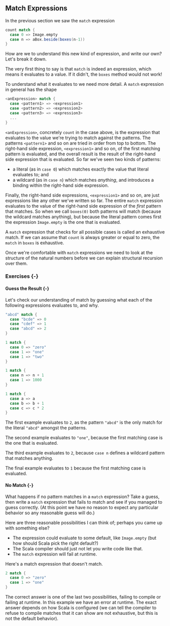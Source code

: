 ## Match Expressions

In the previous section we saw the `match` expression

```scala
count match {
  case 0 => Image.empty
  case n => aBox.beside(boxes(n-1))
}
```

How are we to understand this new kind of expression,
and write our own?
Let's break it down.

The very first thing to say is that `match` is indeed an expression,
which means it evaluates to a value.
If it didn't, the `boxes` method would not work!

To understand what it evaluates to we need more detail.
A `match` expression in general has the shape

```scala
<anExpression> match {
  case <pattern1> => <expression1>
  case <pattern2> => <expression2>
  case <pattern3> => <expression3>
  ...
}
```

`<anExpression>`, concretely `count` in the case above, is the expression that evaluates to the value we're trying to match against the patterns.
The patterns `<pattern1>` and so on are tried in order from top to bottom.
The right-hand side expression, `<expression1>` and so on, of the first matching pattern is evaluated, and the overall result is the result of the right-hand side expression that is evaluated.
So far we've seen two kinds of patterns:

 - a literal (as in `case 0`) which matches exactly the value that literal evaluates to; and
 - a wildcard (as in `case n`) which matches *anything*, and introduces a binding within the right-hand side expression.

Finally, the right-hand side expressions, `<expression1>` and so on, are just expressions like any other we've written so far.
The entire `match` expression evaluates to the value of the right-hand side expression of the *first* pattern that matches.
So when we call `boxes(0)` both patterns will match (because the wildcard matches anything), but because the literal pattern comes first the expression `Image.empty` is the one that is evaluated.

A `match` expression that checks for all possible cases is called an exhaustive match.
If we can assume that `count` is always greater or equal to zero, the `match` in `boxes` is exhaustive.

Once we're comfortable with `match` expressions we need to look at the structure of the natural numbers before we can explain structural recursion over them.


### Exercises {-}

#### Guess the Result {-}

Let's check our understanding of match by guessing what each of the following expressions evaluates to, and why.

```scala mdoc:fail:silent
"abcd" match {
  case "bcde" => 0
  case "cdef" => 1
  case "abcd" => 2
}
```

```scala mdoc:fail:silent
1 match {
  case 0 => "zero"
  case 1 => "one"
  case 1 => "two"
}
```

```scala mdoc:fail:silent
1 match {
  case n => n + 1
  case 1 => 1000
}
```

```scala mdoc:fail:silent
1 match {
  case a => a
  case b => b + 1
  case c => c * 2
}
```

<div class="solution">

The first example evaluates to `2`, as the pattern `"abcd"` is the only match for the literal `"abcd"` amongst the patterns.

The second example evaluates to `"one"`, because the first matching case is the one that is evaluated.

The third example evaluates to `2`, because `case n` defines a wildcard pattern that matches anything.

The final example evaluates to `1` because the first matching case is evaluated.
</div>

#### No Match {-}

What happens if no pattern matches in a `match` expression?
Take a guess, then write a `match` expression that fails to match and see if you managed to guess correctly.
(At this point we have no reason to expect any particular behavior so any reasonable guess will do.)

<div class="solution">
Here are three reasonable possibilities I can think of; perhaps you came up with something else?

 - The expression could evaluate to some default, like `Image.empty` (but how should Scala pick the right default?)
 - The Scala compiler should just not let you write code like that.
 - The `match` expression will fail at runtime.

Here's a match expression that doesn't match.

```scala mdoc:crash
2 match {
  case 0 => "zero"
  case 1 => "one"
}
```

The correct answer is one of the last two possibilities, failing to compile or failing at runtime.
In this example we have an error at runtime.
The exact answer depends on how Scala is configured (we can tell the compiler to refuse to compile matches that it can show are not exhaustive, but this is not the default behavior).
</div>
